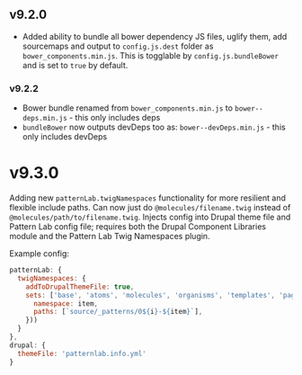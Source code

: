 ## v9.2.0

- Added ability to bundle all bower dependency JS files, uglify them, add sourcemaps and output to `config.js.dest` folder as `bower_components.min.js`. This is togglable by `config.js.bundleBower` and is set to `true` by default.

### v9.2.2

- Bower bundle renamed from `bower_components.min.js` to `bower--deps.min.js` - this only includes deps
- `bundleBower` now outputs devDeps too as: `bower--devDeps.min.js` - this only includes devDeps

# v9.3.0

Adding new `patternLab.twigNamespaces` functionality for more resilient and flexible include paths. Can now just do `@molecules/filename.twig` instead of `@molecules/path/to/filename.twig`. Injects config into Drupal theme file and Pattern Lab config file; requires both the Drupal Component Libraries module and the Pattern Lab Twig Namespaces plugin.
 
Example config:

```js
patternLab: {
  twigNamespaces: {
    addToDrupalThemeFile: true,
    sets: ['base', 'atoms', 'molecules', 'organisms', 'templates', 'pages'].map((item, i) => ({
      namespace: item,
      paths: [`source/_patterns/0${i}-${item}`],
    }))
  }
},
drupal: {
  themeFile: 'patternlab.info.yml'
}
```
